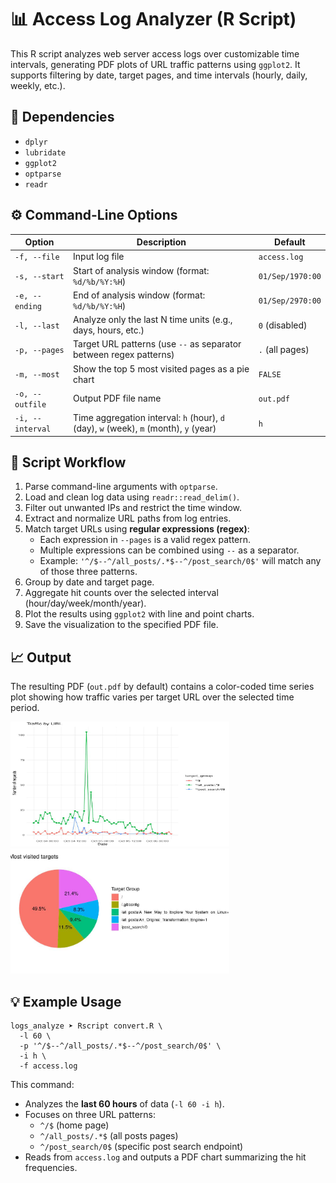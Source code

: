 <h1>📊 Access Log Analyzer (R Script)</h1>

<p>This R script analyzes web server access logs over customizable time intervals, generating PDF plots of URL traffic patterns using <code>ggplot2</code>.  
It supports filtering by date, target pages, and time intervals (hourly, daily, weekly, etc.).</p>

<h2>🧩 Dependencies</h2>
<ul>
  <li><code>dplyr</code></li>
  <li><code>lubridate</code></li>
  <li><code>ggplot2</code></li>
  <li><code>optparse</code></li>
  <li><code>readr</code></li>
</ul>

<h2>⚙️ Command-Line Options</h2>

<table class="option-table">
  <thead>
    <tr><th>Option</th><th>Description</th><th>Default</th></tr>
  </thead>
  <tbody>
    <tr><td><code>-f, --file</code></td><td>Input log file</td><td><code>access.log</code></td></tr>
    <tr><td><code>-s, --start</code></td><td>Start of analysis window (format: <code>%d/%b/%Y:%H</code>)</td><td><code>01/Sep/1970:00</code></td></tr>
    <tr><td><code>-e, --ending</code></td><td>End of analysis window (format: <code>%d/%b/%Y:%H</code>)</td><td><code>01/Sep/2970:00</code></td></tr>
    <tr><td><code>-l, --last</code></td><td>Analyze only the last N time units (e.g., days, hours, etc.)</td><td><code>0</code> (disabled)</td></tr>
    <tr><td><code>-p, --pages</code></td><td>Target URL patterns (use <code>--</code> as separator between regex patterns)</td><td><code>.</code> (all pages)</td></tr>
    <tr><td><code>-m, --most</code></td><td>Show the top 5 most visited pages as a pie chart</td><td><code>FALSE</code></td></tr>
    <tr><td><code>-o, --outfile</code></td><td>Output PDF file name</td><td><code>out.pdf</code></td></tr>
    <tr><td><code>-i, --interval</code></td><td>Time aggregation interval:  
        <code>h</code> (hour), <code>d</code> (day), <code>w</code> (week),  
        <code>m</code> (month), <code>y</code> (year)</td><td><code>h</code></td></tr>
  </tbody>
</table>

<h2>🧠 Script Workflow</h2>
<ol>
  <li>Parse command-line arguments with <code>optparse</code>.</li>
  <li>Load and clean log data using <code>readr::read_delim()</code>.</li>
  <li>Filter out unwanted IPs and restrict the time window.</li>
  <li>Extract and normalize URL paths from log entries.</li>
  <li>Match target URLs using <strong>regular expressions (regex)</strong>:
    <ul>
      <li>Each expression in <code>--pages</code> is a valid regex pattern.</li>
      <li>Multiple expressions can be combined using <code>--</code> as a separator.</li>
      <li>Example: <code>'^/$--^/all_posts/.*$--^/post_search/0$'</code> will match any of those three patterns.</li>
    </ul>
  </li>
  <li>Group by <span class="highlight">date</span> and <span class="highlight">target page</span>.</li>
  <li>Aggregate hit counts over the selected interval (hour/day/week/month/year).</li>
  <li>Plot the results using <code>ggplot2</code> with line and point charts.</li>
  <li>Save the visualization to the specified PDF file.</li>
</ol>

<h2>📈 Output</h2>
<p>The resulting PDF (<code>out.pdf</code> by default) contains a color-coded time series plot showing how traffic varies per target URL over the selected time period.</p>

<img src="example.jpg" height="200" width="350" alt="example.jpg">
<img src="example2.jpg" height="200" width="350" alt="example.jpg">

<h2>💡 Example Usage</h2>

<pre><code>logs_analyze ➤ Rscript convert.R \
  -l 60 \
  -p '^/$--^/all_posts/.*$--^/post_search/0$' \
  -i h \
  -f access.log
</code></pre>

<p>This command:</p>
<ul>
  <li>Analyzes the <strong>last 60 hours</strong> of data (<code>-l 60 -i h</code>).</li>
  <li>Focuses on three URL patterns:
    <ul>
      <li><code>^/$</code> (home page)</li>
      <li><code>^/all_posts/.*$</code> (all posts pages)</li>
      <li><code>^/post_search/0$</code> (specific post search endpoint)</li>
    </ul>
  </li>
  <li>Reads from <code>access.log</code> and outputs a PDF chart summarizing the hit frequencies.</li>
</ul>



